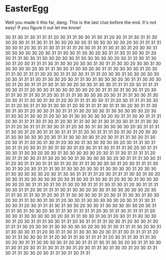 # EasterEgg

Well you made it this far, dang. This is the last clue before the end. It's not easy! If you figure it out let me know!

30 31 30 31 30 31 31 31 20 30 31 31 30 30 31 30 31 20 30 31 31 30 31 31 30 30 20 30 31 31 30 31 31 30 30 20 30 30 31 30 30 30 30 30 20 30 31 31 31 31 30 30 31 20 30 31 31 30 31 31 31 31 20 30 31 31 31 30 31 30 31 20 30 30 31 30 30 30 30 30 20 30 31 31 30 30 31 30 30 20 30 31 31 30 31 30 30 31 20 30 31 31 30 30 31 30 30 20 30 30 31 30 30 30 30 30 20 30 31 31 30 31 30 30 31 20 30 31 31 31 30 31 30 30 20 30 30 31 30 31 31 30 30 20 30 30 31 30 30 30 30 30 20 30 31 31 30 30 31 30 30 20 30 31 31 30 30 30 30 31 20 30 31 31 30 31 31 31 30 20 30 31 31 30 30 31 31 31 20 30 30 31 30 30 30 30 30 20 30 31 31 31 30 31 30 30 20 30 31 31 30 31 30 30 30 20 30 31 31 30 30 30 30 31 20 30 31 31 31 30 31 30 30 20 30 30 31 30 30 31 31 31 20 30 31 31 31 30 30 31 31 20 30 30 31 30 30 30 30 30 20 30 31 31 30 31 30 30 31 20 30 31 31 30 31 31 30 31 20 30 31 31 31 30 30 30 30 20 30 31 31 31 30 30 31 30 20 30 31 31 30 30 31 30 31 20 30 31 31 31 30 30 31 31 20 30 31 31 31 30 30 31 31 20 30 31 31 30 31 30 30 31 20 30 31 31 31 30 31 31 30 20 30 31 31 30 30 31 30 31 20 30 30 31 30 31 31 31 30 20 30 30 31 30 30 30 30 30 20 30 31 30 30 31 30 30 31 20 30 30 31 30 30 30 30 30 20 30 31 31 30 30 31 31 31 20 30 31 31 31 30 31 30 31 20 30 31 31 30 30 31 30 31 20 30 31 31 31 30 30 31 31 20 30 31 31 31 30 30 31 31 20 30 30 31 30 30 30 30 30 20 30 31 31 31 31 30 30 31 20 30 31 31 30 31 31 31 31 20 30 31 31 31 30 31 30 31 20 30 30 31 30 30 30 30 30 20 30 31 31 30 30 30 30 31 20 30 31 31 31 30 30 31 30 20 30 31 31 30 30 31 30 31 20 30 30 31 30 30 30 30 30 20 30 31 31 30 31 30 31 31 20 30 31 31 30 31 30 30 31 20 30 31 31 30 31 31 31 30 20 30 31 31 30 30 31 30 30 20 30 30 31 30 30 30 30 30 20 30 31 31 30 31 31 31 31 20 30 31 31 30 30 31 31 30 20 30 30 31 30 30 30 30 30 20 30 31 31 31 30 30 31 31 20 30 31 31 30 31 31 30 31 20 30 31 31 30 30 30 30 31 20 30 31 31 31 30 30 31 30 20 30 31 31 31 30 31 30 30 20 30 30 31 30 30 30 30 31 20 30 30 31 30 30 30 30 30 20 30 31 30 30 31 31 31 31 20 30 31 31 31 30 30 31 30 20 30 30 31 30 30 30 30 30 20 30 31 30 30 31 30 30 31 20 30 30 31 30 30 30 30 30 20 30 31 31 30 31 30 31 30 20 30 31 31 31 30 31 30 31 20 30 31 31 31 30 30 31 31 20 30 31 31 31 30 31 30 30 20 30 30 31 30 30 30 30 30 20 30 31 31 30 31 31 30 31 20 30 31 31 30 30 30 30 31 20 30 31 31 30 30 31 30 30 20 30 31 31 30 30 31 30 31 20 30 30 31 30 30 30 30 30 20 30 31 31 30 31 30 30 31 20 30 31 31 31 30 31 30 30 20 30 30 31 30 30 30 30 30 20 30 31 31 31 30 31 30 30 20 30 31 31 30 31 31 31 31 20 30 31 31 30 31 31 31 31 20 30 30 31 30 30 30 30 30 20 30 31 31 30 30 31 30 31 20 30 31 31 30 30 30 30 31 20 30 31 31 31 30 30 31 31 20 30 31 31 31 31 30 30 31 20 30 30 31 30 31 31 31 30 20 30 30 31 30 30 30 30 30 20 30 30 31 30 31 31 31 30 20 30 31 31 30 30 30 31 31 20 30 31 31 30 31 30 30 30 20 30 31 31 30 31 31 31 31 20 30 31 31 30 30 30 31 31 20 30 31 31 30 31 31 31 31 20 30 31 31 30 31 31 30 30 20 30 31 31 30 30 30 30 31 20 30 31 31 31 30 31 30 30 20 30 31 31 30 30 31 30 31 20 30 31 31 30 31 31 30 31 20 30 31 31 30 31 30 30 31 20 30 31 31 30 31 31 30 30 20 30 31 31 30 31 30 31 31
